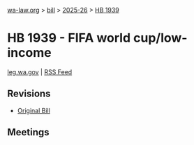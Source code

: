 [wa-law.org](/) > [bill](/bill/) > [2025-26](/bill/2025-26/) > [HB 1939](/bill/2025-26/hb/1939/)

# HB 1939 - FIFA world cup/low-income
[leg.wa.gov](https://app.leg.wa.gov/billsummary?BillNumber=1939&Year=2025&Initiative=false) | [RSS Feed](./rss.xml)

## Revisions
* [Original Bill](1/)

## Meetings